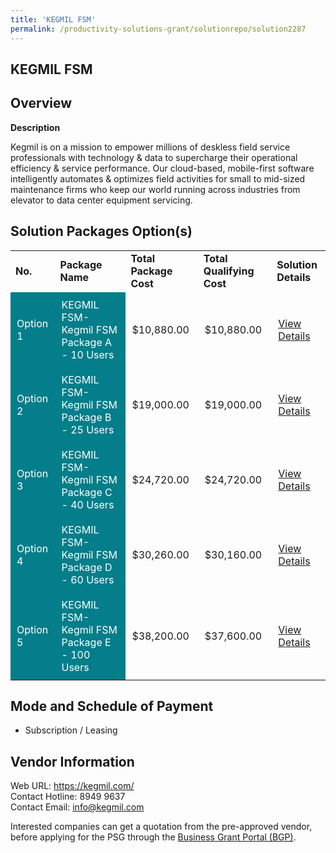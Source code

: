 ```yaml
---
title: 'KEGMIL FSM'
permalink: /productivity-solutions-grant/solutionrepo/solution2287
---
```


## KEGMIL FSM

## Overview

**Description**

Kegmil is on a mission to empower millions of deskless field service professionals with technology & data to supercharge their operational efficiency & service performance. Our cloud-based, mobile-first software intelligently automates & optimizes field activities for small to mid-sized maintenance firms who keep our world running across industries from elevator to data center equipment servicing.

## Solution Packages Option(s)

<table>
<tr>
<td><b>No.</b></td>
<td><b>Package Name</b></td>
<td><b>Total Package Cost</b></td>
<td><b>Total Qualifying Cost</b></td>
<td><b>Solution Details</b></td>
</tr>
<tr>
<td style='padding: 10px; background-color: #037E8A; color: #FFFFFF;'>Option 1</td>
<td style='padding: 10px; background-color: #037E8A; color: #FFFFFF;'>KEGMIL FSM-Kegmil FSM Package A - 10 Users</td>
<td style='padding: 10px;'>$10,880.00</td>
<td style='padding: 10px;'>$10,880.00</td>
<td style='padding: 10px;'><a href='https://www.gobusiness.gov.sg/images/psg/FTV_Labs_20200793_Desensitised_Annex_3_Part_1.pdf' target='_blank'>View Details</a></td>
</tr>
<tr>
<td style='padding: 10px; background-color: #037E8A; color: #FFFFFF;'>Option 2</td>
<td style='padding: 10px; background-color: #037E8A; color: #FFFFFF;'>KEGMIL FSM-Kegmil FSM Package B - 25 Users</td>
<td style='padding: 10px;'>$19,000.00</td>
<td style='padding: 10px;'>$19,000.00</td>
<td style='padding: 10px;'><a href='https://www.gobusiness.gov.sg/images/psg/FTV_Labs_20200793_Desensitised_Annex_3_Part_2.pdf' target='_blank'>View Details</a></td>
</tr>
<tr>
<td style='padding: 10px; background-color: #037E8A; color: #FFFFFF;'>Option 3</td>
<td style='padding: 10px; background-color: #037E8A; color: #FFFFFF;'>KEGMIL FSM-Kegmil FSM Package C - 40 Users</td>
<td style='padding: 10px;'>$24,720.00</td>
<td style='padding: 10px;'>$24,720.00</td>
<td style='padding: 10px;'><a href='https://www.gobusiness.gov.sg/images/psg/FTV_Labs_20200793_Desensitised_Annex_3_Part_3.pdf' target='_blank'>View Details</a></td>
</tr>
<tr>
<td style='padding: 10px; background-color: #037E8A; color: #FFFFFF;'>Option 4</td>
<td style='padding: 10px; background-color: #037E8A; color: #FFFFFF;'>KEGMIL FSM-Kegmil FSM Package D - 60 Users</td>
<td style='padding: 10px;'>$30,260.00</td>
<td style='padding: 10px;'>$30,160.00</td>
<td style='padding: 10px;'><a href='https://www.gobusiness.gov.sg/images/psg/FTV_Labs_20200793_Desensitised_Annex_3_Part_4.pdf' target='_blank'>View Details</a></td>
</tr>
<tr>
<td style='padding: 10px; background-color: #037E8A; color: #FFFFFF;'>Option 5</td>
<td style='padding: 10px; background-color: #037E8A; color: #FFFFFF;'>KEGMIL FSM-Kegmil FSM Package E - 100 Users</td>
<td style='padding: 10px;'>$38,200.00</td>
<td style='padding: 10px;'>$37,600.00</td>
<td style='padding: 10px;'><a href='https://www.gobusiness.gov.sg/images/psg/FTV_Labs_20200793_Desensitised_Annex_3_Part_5.pdf' target='_blank'>View Details</a></td>
</tr>
</table>

## Mode and Schedule of Payment

 - Subscription / Leasing

## Vendor Information

 Web URL: https://kegmil.com/ <br>Contact Hotline: 8949 9637<br>Contact Email: info@kegmil.com <br>

Interested companies can get a quotation from the pre-approved vendor, before applying for the PSG through the <a href='https://www.businessgrants.gov.sg/' target='_blank' rel='noopener'>Business Grant Portal (BGP)</a>.

<script src="/jquery/resize-tables.js"></script>
